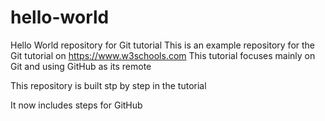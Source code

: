 # hello-world
Hello World repository for Git tutorial
This is an example repository for the Git tutorial on https://www.w3schools.com
This tutorial focuses mainly on Git and using GitHub as its remote

This repository is built stp by step in the tutorial

It now includes steps for GitHub
